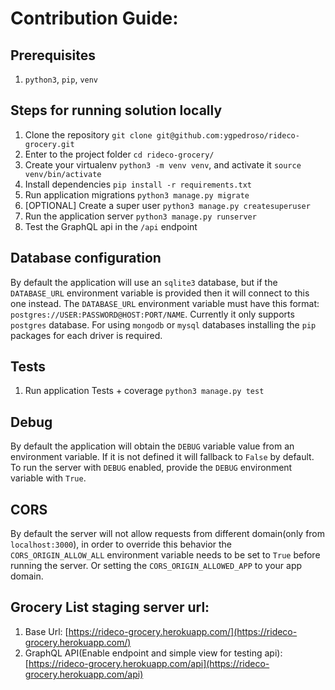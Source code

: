 # Contribution Guide:

## Prerequisites
1. `python3`, `pip`, `venv`

## Steps for running solution locally
1. Clone the repository `git clone git@github.com:ygpedroso/rideco-grocery.git`
2. Enter to the project folder `cd rideco-grocery/`
3. Create your virtualenv `python3 -m venv venv`, and activate it `source venv/bin/activate`
4. Install dependencies `pip install -r requirements.txt`
5. Run application migrations `python3 manage.py migrate`
6. [OPTIONAL] Create a super user `python3 manage.py createsuperuser`
7. Run the application server `python3 manage.py runserver`
8. Test the GraphQL api in the `/api` endpoint

## Database configuration
By default the application will use an `sqlite3` database, but if the `DATABASE_URL` environment variable is provided then 
it will connect to this one instead. The `DATABASE_URL` environment variable must have this format: 
`postgres://USER:PASSWORD@HOST:PORT/NAME`. Currently it only supports `postgres` database. For using `mongodb` or `mysql` 
databases installing the `pip` packages for each driver is required.

## Tests
1. Run application Tests + coverage `python3 manage.py test`

## Debug
By default the application will obtain the `DEBUG` variable value from an environment variable. If it is not defined it
will fallback to `False` by default. To run the server with `DEBUG` enabled, provide the `DEBUG` environment variable with
`True`.   

## CORS
By default the server will not allow requests from different domain(only from `localhost:3000`), in order to override 
this behavior the `CORS_ORIGIN_ALLOW_ALL` environment variable needs to be set to `True` before running the server. Or
setting the `CORS_ORIGIN_ALLOWED_APP` to your app domain.

## Grocery List staging server url:
1. Base Url: [https://rideco-grocery.herokuapp.com/](https://rideco-grocery.herokuapp.com/)
2. GraphQL API(Enable endpoint and simple view for testing api): 
[https://rideco-grocery.herokuapp.com/api](https://rideco-grocery.herokuapp.com/api)